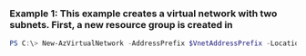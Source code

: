 ### Example 1: This example creates a virtual network with two subnets. First, a new resource group is created in
```powershell
PS C:\> New-AzVirtualNetwork -AddressPrefix $VnetAddressPrefix -Location $LocationName -Name $NetworkName -ResourceGroupName $ResourceGroupName -Subnet $SingleSubnet
```

